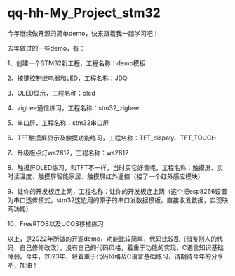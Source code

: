 # qq-hh-My_Project_stm32

今年继续做开源的简单demo，快来跟着我一起学习吧！

去年做过的一些demo，有：

1、创建一个STM32新工程，工程名称：demo模板

2、按键控制继电器和LED，工程名称：JDQ

3、OLED显示，工程名称：oled

4、zigbee通信练习，工程名称：stm32_zigbee

5、串口屏，工程名称：stm32串口屏

6、TFT触摸屏显示及触摸功能练习，工程名称：TFT_dispaly、TFT_TOUCH

7、升级版点灯ws2812，工程名称：ws2812

8、触摸屏OLED练习，和TFT不一样，当时买它好贵呢，工程名称：触摸屏、实时读温度、触摸屏智能家居、触摸屏红外遥控（接了一个红外感应模块）

9、让你的开发板连上网，工程名称：让你的开发板连上网（这个把esp8266设置为串口透传模式，stm32这边用的原子的串口发数据模板，直接收发数据，实现联网功能）

10、FreeRTOS以及UCOS移植练习

以上，是2022年所做的开源demo，功能比较简单，代码比较乱（借鉴别人的代码，自己修修改改），没有自己的代码风格，着重于功能的实现，C语言知识基础薄弱。今年，2023年，将着重于代码风格及C语言基础练习，请期待今年的分享吧，加油！





